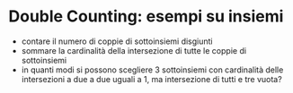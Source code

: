 # Double Counting: esempi su insiemi

- contare il numero di coppie di sottoinsiemi disgiunti
- sommare la cardinalità della intersezione di tutte le coppie di sottoinsiemi
- in quanti modi si possono scegliere 3 sottoinsiemi con cardinalità delle intersezioni a due a due uguali a 1, ma intersezione di tutti e tre vuota?
